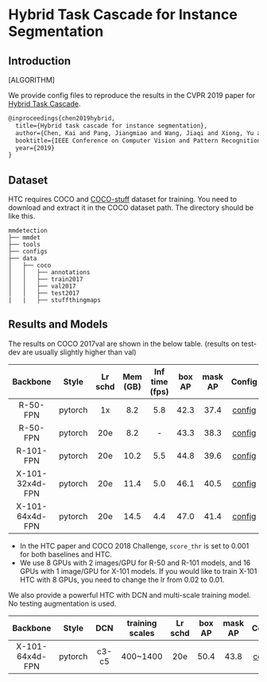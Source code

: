 # Hybrid Task Cascade for Instance Segmentation

## Introduction

[ALGORITHM]

We provide config files to reproduce the results in the CVPR 2019 paper for [Hybrid Task Cascade](https://arxiv.org/abs/1901.07518).

```latex
@inproceedings{chen2019hybrid,
  title={Hybrid task cascade for instance segmentation},
  author={Chen, Kai and Pang, Jiangmiao and Wang, Jiaqi and Xiong, Yu and Li, Xiaoxiao and Sun, Shuyang and Feng, Wansen and Liu, Ziwei and Shi, Jianping and Ouyang, Wanli and Chen Change Loy and Dahua Lin},
  booktitle={IEEE Conference on Computer Vision and Pattern Recognition},
  year={2019}
}
```

## Dataset

HTC requires COCO and [COCO-stuff](http://calvin.inf.ed.ac.uk/wp-content/uploads/data/cocostuffdataset/stuffthingmaps_trainval2017.zip) dataset for training. You need to download and extract it in the COCO dataset path.
The directory should be like this.

```none
mmdetection
├── mmdet
├── tools
├── configs
├── data
│   ├── coco
│   │   ├── annotations
│   │   ├── train2017
│   │   ├── val2017
│   │   ├── test2017
|   |   ├── stuffthingmaps
```

## Results and Models

The results on COCO 2017val are shown in the below table. (results on test-dev are usually slightly higher than val)

| Backbone  | Style   | Lr schd | Mem (GB) | Inf time (fps) | box AP | mask AP | Config | Download |
|:---------:|:-------:|:-------:|:--------:|:--------------:|:------:|:-------:|:------:|:--------:|
| R-50-FPN  | pytorch | 1x      | 8.2      | 5.8            | 42.3   | 37.4    | [config](https://github.com/open-mmlab/mmdetection/tree/master/configs/htc/htc_r50_fpn_1x_coco.py) | [model](http://download.openmmlab.com/mmdetection/v2.0/htc/htc_r50_fpn_1x_coco/htc_r50_fpn_1x_coco_20200317-7332cf16.pth) &#124; [log](http://download.openmmlab.com/mmdetection/v2.0/htc/htc_r50_fpn_1x_coco/htc_r50_fpn_1x_coco_20200317_070435.log.json) |
| R-50-FPN  | pytorch | 20e     | 8.2      | -              | 43.3   | 38.3    | [config](https://github.com/open-mmlab/mmdetection/tree/master/configs/htc/htc_r50_fpn_20e_coco.py) | [model](http://download.openmmlab.com/mmdetection/v2.0/htc/htc_r50_fpn_20e_coco/htc_r50_fpn_20e_coco_20200319-fe28c577.pth) &#124; [log](http://download.openmmlab.com/mmdetection/v2.0/htc/htc_r50_fpn_20e_coco/htc_r50_fpn_20e_coco_20200319_070313.log.json) |
| R-101-FPN | pytorch | 20e     | 10.2     | 5.5            | 44.8   | 39.6    | [config](https://github.com/open-mmlab/mmdetection/tree/master/configs/htc/htc_r101_fpn_20e_coco.py) | [model](http://download.openmmlab.com/mmdetection/v2.0/htc/htc_r101_fpn_20e_coco/htc_r101_fpn_20e_coco_20200317-9b41b48f.pth) &#124; [log](http://download.openmmlab.com/mmdetection/v2.0/htc/htc_r101_fpn_20e_coco/htc_r101_fpn_20e_coco_20200317_153107.log.json) |
| X-101-32x4d-FPN | pytorch |20e| 11.4     | 5.0            | 46.1   | 40.5    | [config](https://github.com/open-mmlab/mmdetection/tree/master/configs/htc/htc_x101_32x4d_fpn_16x1_20e_coco.py) | [model](http://download.openmmlab.com/mmdetection/v2.0/htc/htc_x101_32x4d_fpn_16x1_20e_coco/htc_x101_32x4d_fpn_16x1_20e_coco_20200318-de97ae01.pth) &#124; [log](http://download.openmmlab.com/mmdetection/v2.0/htc/htc_x101_32x4d_fpn_16x1_20e_coco/htc_x101_32x4d_fpn_16x1_20e_coco_20200318_034519.log.json) |
| X-101-64x4d-FPN | pytorch |20e| 14.5     | 4.4            | 47.0   | 41.4    | [config](https://github.com/open-mmlab/mmdetection/tree/master/configs/htc/htc_x101_64x4d_fpn_16x1_20e_coco.py) | [model](http://download.openmmlab.com/mmdetection/v2.0/htc/htc_x101_64x4d_fpn_16x1_20e_coco/htc_x101_64x4d_fpn_16x1_20e_coco_20200318-b181fd7a.pth) &#124; [log](http://download.openmmlab.com/mmdetection/v2.0/htc/htc_x101_64x4d_fpn_16x1_20e_coco/htc_x101_64x4d_fpn_16x1_20e_coco_20200318_081711.log.json) |

- In the HTC paper and COCO 2018 Challenge, `score_thr` is set to 0.001 for both baselines and HTC.
- We use 8 GPUs with 2 images/GPU for R-50 and R-101 models, and 16 GPUs with 1 image/GPU for X-101 models.
  If you would like to train X-101 HTC with 8 GPUs, you need to change the lr from 0.02 to 0.01.

We also provide a powerful HTC with DCN and multi-scale training model. No testing augmentation is used.

| Backbone         | Style   | DCN   | training scales | Lr schd | box AP | mask AP | Config | Download |
|:----------------:|:-------:|:-----:|:---------------:|:-------:|:------:|:-------:|:------:|:--------:|
| X-101-64x4d-FPN  | pytorch | c3-c5 | 400~1400        | 20e     | 50.4   | 43.8    | [config](https://github.com/open-mmlab/mmdetection/tree/master/configs/htc/htc_x101_64x4d_fpn_dconv_c3-c5_mstrain_400_1400_16x1_20e_coco.py) | [model](http://download.openmmlab.com/mmdetection/v2.0/htc/htc_x101_64x4d_fpn_dconv_c3-c5_mstrain_400_1400_16x1_20e_coco/htc_x101_64x4d_fpn_dconv_c3-c5_mstrain_400_1400_16x1_20e_coco_20200312-946fd751.pth) &#124; [log](http://download.openmmlab.com/mmdetection/v2.0/htc/htc_x101_64x4d_fpn_dconv_c3-c5_mstrain_400_1400_16x1_20e_coco/htc_x101_64x4d_fpn_dconv_c3-c5_mstrain_400_1400_16x1_20e_coco_20200312_203410.log.json) |
